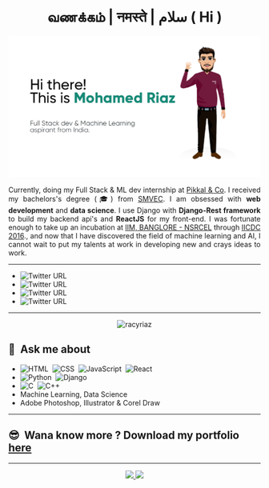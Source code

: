 <h1 align="center"> வணக்கம் | नमस्ते | سلام ( Hi ) </h1>

![](./github_cover_page.jpg)
<p style='text-align:justify; text-justify: inter-word'>
Currently, doing my Full Stack & ML dev internship at <a href="https://www.pikkal.com/">Pikkal & Co</a>. I received my bachelors's degree (🎓) from <a href="https://smvec.ac.in/">SMVEC</a>. I am obsessed with <b>web development</b> and <b>data science</b>. I use Django with <b>Django-Rest framework</b> to build my backend api's and <b>ReactJS</b> for my front-end. I was fortunate enough to take up an incubation at <a href="https://www.nsrcel.org/">IIM, BANGLORE - NSRCEL</a> through <a href="https://innovate.mygov.in/india-innovation-challenge-design-contest">IICDC 2016</a>., and now that I have discovered the field of machine learning and AI, I cannot wait to put my talents at work in developing new and crays ideas to work.</p>
<hr />

 * ![Twitter URL](https://img.shields.io/twitter/url?label=Tweet&style=social&url=https%3A%2F%2Ftwitter.com%2F%40racyriaz)&nbsp;
 * ![Twitter URL](https://img.shields.io/twitter/url?label=Stack%20Overflow&logo=stack%20overflow&style=social&url=https%3A%2F%2Fstackoverflow.com%2Fusers%2Fuser%3A13266258)&nbsp;
 * ![Twitter URL](https://img.shields.io/twitter/url?label=Connect&logo=linkedin&style=social&url=https%3A%2F%2Fwww.linkedin.com%2Fin%2Fmohamed-riaz)&nbsp;
 * ![Twitter URL](https://img.shields.io/twitter/url?label=Follow&logo=instagram&style=social&url=https%3A%2F%2Fwww.instagram.com%2Fracy_riaz%2F)&nbsp;
<hr />
<p align="center"> <img src="https://komarev.com/ghpvc/?username=racyriaz" alt="racyriaz" /> </p>

## 💬&nbsp; **Ask me about**
  - ![HTML](https://img.shields.io/badge/-HTML-05122A?style=flat&logo=HTML5)&nbsp; ![CSS](https://img.shields.io/badge/-CSS-05122A?style=flat&logo=CSS3&logoColor=1572B6)&nbsp; ![JavaScript](https://img.shields.io/badge/-JavaScript-05122A?style=flat&logo=javascript)&nbsp; ![React](https://img.shields.io/badge/-React-05122A?style=flat&logo=react)&nbsp;
  - ![Python](https://img.shields.io/badge/-Python-05122A?style=flat&logo=python)&nbsp; ![Django](https://img.shields.io/badge/-Django-05122A?style=flat&logo=django&logoColor=092E20)&nbsp;
  - ![C](https://img.shields.io/badge/-C-05122A?style=flat&logo=C&logoColor=A8B9CC)&nbsp; ![C++](https://img.shields.io/badge/-C++-05122A?style=flat&logo=C%2B%2B&logoColor=00599C)&nbsp;
  - Machine Learning, Data Science
  - Adobe Photoshop, Illustrator & Corel Draw
<hr />

## 😎&nbsp; Wana know more ? Download my portfolio [here](./mohamed_riaz_2021.pdf)
<hr />

<p align="center">
<a href="https://github.com/AVS1508">
  <img height="180em" src="https://github-readme-stats-eight-theta.vercel.app/api?username=racyriaz&show_icons=true&theme=algolia&include_all_commits=true&count_private=true"/>
  <img height="180em" src="https://github-readme-stats-eight-theta.vercel.app/api/top-langs/?username=racyriaz&layout=compact&langs_count=8&theme=algolia"/>

</a>
</p>